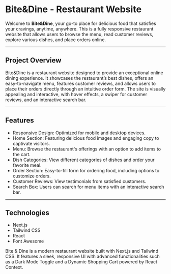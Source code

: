 # Bite&Dine - Restaurant Website

Welcome to **Bite&Dine**, your go-to place for delicious food that satisfies your cravings, anytime, anywhere. This is a fully responsive restaurant website that allows users to browse the menu, read customer reviews, explore various dishes, and place orders online.

---

## Project Overview

Bite&Dine is a restaurant website designed to provide an exceptional online dining experience. It showcases the restaurant’s best dishes, offers an easy-to-navigate menu, features customer reviews, and allows users to place their orders directly through an intuitive order form. The site is visually appealing and interactive, with hover effects, a swiper for customer reviews, and an interactive search bar.

---

## Features

- Responsive Design: Optimized for mobile and desktop devices.
- Home Section: Featuring delicious food images and engaging copy to captivate visitors.
- Menu: Browse the restaurant's offerings with an option to add items to the cart.
- Dish Categories: View different categories of dishes and order your favorite meal.
- Order Section: Easy-to-fill form for ordering food, including options to customize orders.
- Customer Reviews: View testimonials from satisfied customers.
- Search Box: Users can search for menu items with an interactive search bar.

---

## Technologies

- Next.js
- Tailwind CSS
- React
- Font Awesome

Bite & Dine is a modern restaurant website built with Next.js and Tailwind CSS. It features a sleek, responsive UI with advanced functionalities such as a Dark Mode Toggle and a Dynamic Shopping Cart powered by React Context.
